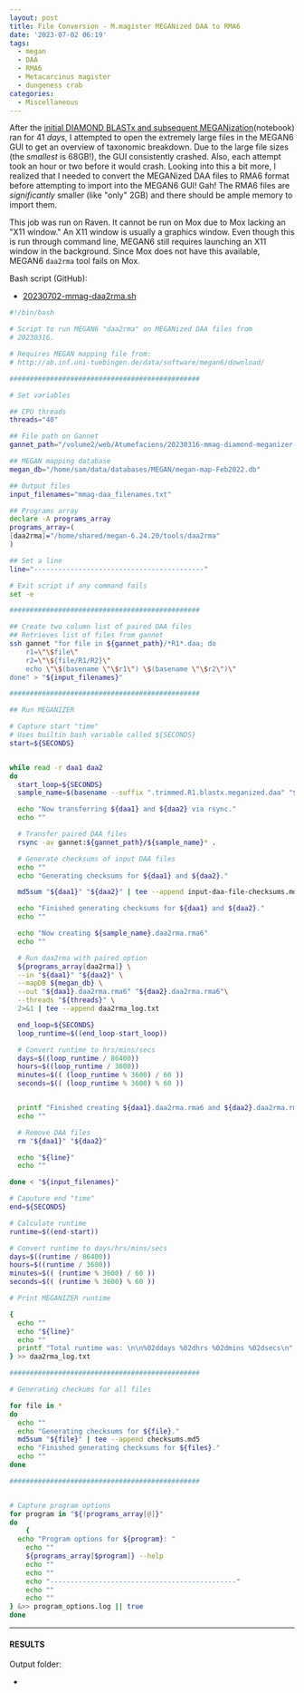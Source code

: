 ```yaml
---
layout: post
title: File Conversion - M.magister MEGANized DAA to RMA6
date: '2023-07-02 06:19'
tags: 
  - megan
  - DAA
  - RMA6
  - Metacarcinus magister
  - dungeness crab
categories: 
  - Miscellaneous
---
```

After the [initial DIAMOND BLASTx and subsequent MEGANization](https://robertslab.github.io/sams-notebook/2023/03/16/Sequencing-Read-Taxonomic-Classification-M.magister-RNA-seq-Using-DIAMOND-BLASTx-and-MEGAN6-daa-meganizer-on-Mox.html)(notebook) ran for 41 _days_, I attempted to open the extremely large files in the MEGAN6 GUI to get an overview of taxonomic breakdown. Due to the large file sizes (the _smallest_ is 68GB!), the GUI consistently crashed. Also, each attempt took an hour or two before it would crash. Looking into this a bit more, I realized that I needed to convert the MEGANized DAA files to RMA6 format before attempting to import into the MEGAN6 GUI! Gah! The RMA6 files are _significantly_ smaller (like "only" 2GB) and there should be ample memory to import them.

This job was run on Raven. It cannot be run on Mox due to Mox lacking an "X11 window." An X11 window is usually a graphics window. Even though this is run through command line, MEGAN6 still requires launching an X11 window in the background. Since Mox does not have this available, MEGAN6 `daa2rma` tool fails on Mox.

Bash script (GitHub):

- [20230702-mmag-daa2rma.sh](https://github.com/RobertsLab/sams-notebook/blob/master/bash_scripts/20230702-mmag-daa2rma.sh)

```bash
#!/bin/bash

# Script to run MEGAN6 "daa2rma" on MEGANized DAA files from
# 20230316.

# Requires MEGAN mapping file from:
# http://ab.inf.uni-tuebingen.de/data/software/megan6/download/

###############################################

# Set variables

## CPU threads
threads="40"

## File path on Gannet
gannet_path="/volume2/web/Atumefaciens/20230316-mmag-diamond-meganizer-RNAseq"

## MEGAN mapping database
megan_db="/home/sam/data/databases/MEGAN/megan-map-Feb2022.db"

## Output files
input_filenames="mmag-daa_filenames.txt"

## Programs array
declare -A programs_array
programs_array=(
[daa2rma]="/home/shared/megan-6.24.20/tools/daa2rma"
)

## Set a line
line="------------------------------------------"

# Exit script if any command fails
set -e

###############################################

## Create two column list of paired DAA files
## Retrieves list of files from gannet
ssh gannet "for file in ${gannet_path}/*R1*.daa; do
    r1=\"\$file\"
    r2=\"\${file/R1/R2}\"
    echo \"\$(basename \"\$r1\") \$(basename \"\$r2\")\"
done" > "${input_filenames}"

###############################################

## Run MEGANIZER

# Capture start "time"
# Uses builtin bash variable called ${SECONDS}
start=${SECONDS}


while read -r daa1 daa2
do
  start_loop=${SECONDS}
  sample_name=$(basename --suffix ".trimmed.R1.blastx.meganized.daa" "${daa1}")

  echo "Now transferring ${daa1} and ${daa2} via rsync."
  echo ""

  # Transfer paired DAA files
  rsync -av gannet:${gannet_path}/${sample_name}* .

  # Generate checksums of input DAA files
  echo ""
  echo "Generating checksums for ${daa1} and ${daa2}."

  md5sum "${daa1}" "${daa2}" | tee --append input-daa-file-checksums.md5

  echo "Finished generating checksums for ${daa1} and ${daa2}."
  echo ""

  echo "Now creating ${sample_name}.daa2rma.rma6"
  echo ""

  # Run daa2rma with paired option
  ${programs_array[daa2rma]} \
  --in "${daa1}" "${daa2}" \
  --mapDB ${megan_db} \
  --out "${daa1}.daa2rma.rma6" "${daa2}.daa2rma.rma6"\
  --threads "${threads}" \
  2>&1 | tee --append daa2rma_log.txt

  end_loop=${SECONDS}
  loop_runtime=$((end_loop-start_loop))

  # Convert runtime to hrs/mins/secs
  days=$((loop_runtime / 86400))
  hours=$((loop_runtime / 3600))
  minutes=$(( (loop_runtime % 3600) / 60 ))
  seconds=$(( (loop_runtime % 3600) % 60 ))


  printf "Finished creating ${daa1}.daa2rma.rma6 and ${daa2}.daa2rma.rma6 in: \n\n%02ddays %02dhrs %02dmins %02dsecs\n" "${days}" "${hours}" "${minutes}" "${seconds}"
  echo ""

  # Remove DAA files
  rm "${daa1}" "${daa2}"

  echo "${line}"
  echo ""

done < "${input_filenames}"

# Caputure end "time"
end=${SECONDS}

# Calculate runtime
runtime=$((end-start))

# Convert runtime to days/hrs/mins/secs
days=$((runtime / 86400))
hours=$((runtime / 3600))
minutes=$(( (runtime % 3600) / 60 ))
seconds=$(( (runtime % 3600) % 60 ))

# Print MEGANIZER runtime

{
  echo ""
  echo "${line}"
  echo ""
  printf "Total runtime was: \n\n%02ddays %02dhrs %02dmins %02dsecs\n" "${days}" "${hours}" "${minutes}" "${seconds}"
} >> daa2rma_log.txt

###############################################

# Generating checkums for all files

for file in *
do
  echo ""
  echo "Generating checksums for ${file}."
  md5sum "${file}" | tee --append checksums.md5
  echo "Finished generating checksums for ${files}."
  echo ""
done

###############################################


# Capture program options
for program in "${!programs_array[@]}"
do
	{
  echo "Program options for ${program}: "
	echo ""
	${programs_array[$program]} --help
	echo ""
	echo ""
	echo "----------------------------------------------"
	echo ""
	echo ""
} &>> program_options.log || true
done
```


---

#### RESULTS

Output folder:

- []()

